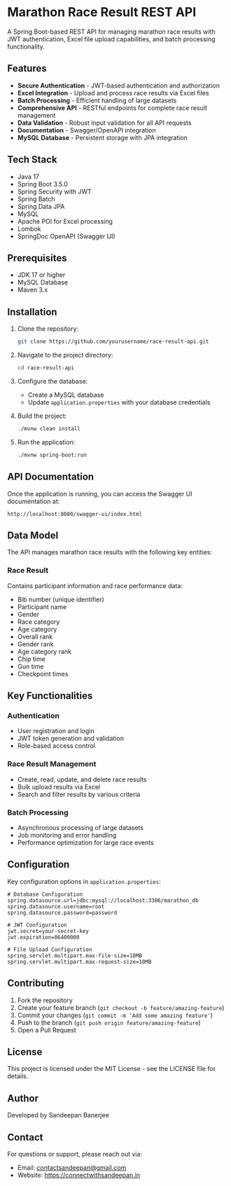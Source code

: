 # Marathon Race Result REST API

A Spring Boot-based REST API for managing marathon race results with JWT authentication, Excel file upload capabilities, and batch processing functionality.

## Features

* **Secure Authentication** - JWT-based authentication and authorization
* **Excel Integration** - Upload and process race results via Excel files
* **Batch Processing** - Efficient handling of large datasets
* **Comprehensive API** - RESTful endpoints for complete race result management
* **Data Validation** - Robust input validation for all API requests
* **Documentation** - Swagger/OpenAPI integration
* **MySQL Database** - Persistent storage with JPA integration

## Tech Stack

* Java 17
* Spring Boot 3.5.0
* Spring Security with JWT
* Spring Batch
* Spring Data JPA
* MySQL
* Apache POI for Excel processing
* Lombok
* SpringDoc OpenAPI (Swagger UI)

## Prerequisites

* JDK 17 or higher
* MySQL Database
* Maven 3.x

## Installation

1. Clone the repository:
   ```bash
   git clone https://github.com/yourusername/race-result-api.git
   ```

2. Navigate to the project directory:
   ```bash
   cd race-result-api
   ```

3. Configure the database:
   - Create a MySQL database
   - Update `application.properties` with your database credentials

4. Build the project:
   ```bash
   ./mvnw clean install
   ```

5. Run the application:
   ```bash
   ./mvnw spring-boot:run
   ```

## API Documentation

Once the application is running, you can access the Swagger UI documentation at:
```
http://localhost:8080/swagger-ui/index.html
```

## Data Model

The API manages marathon race results with the following key entities:

### Race Result
Contains participant information and race performance data:
- Bib number (unique identifier)
- Participant name
- Gender
- Race category
- Age category
- Overall rank
- Gender rank
- Age category rank
- Chip time
- Gun time
- Checkpoint times

## Key Functionalities

### Authentication
- User registration and login
- JWT token generation and validation
- Role-based access control

### Race Result Management
- Create, read, update, and delete race results
- Bulk upload results via Excel
- Search and filter results by various criteria

### Batch Processing
- Asynchronous processing of large datasets
- Job monitoring and error handling
- Performance optimization for large race events



## Configuration

Key configuration options in `application.properties`:

```properties
# Database Configuration
spring.datasource.url=jdbc:mysql://localhost:3306/marathon_db
spring.datasource.username=root
spring.datasource.password=password

# JWT Configuration
jwt.secret=your-secret-key
jwt.expiration=86400000

# File Upload Configuration
spring.servlet.multipart.max-file-size=10MB
spring.servlet.multipart.max-request-size=10MB
```



## Contributing

1. Fork the repository
2. Create your feature branch (`git checkout -b feature/amazing-feature`)
3. Commit your changes (`git commit -m 'Add some amazing feature'`)
4. Push to the branch (`git push origin feature/amazing-feature`)
5. Open a Pull Request

## License

This project is licensed under the MIT License - see the LICENSE file for details.

## Author

Developed by Sandeepan Banerjee

## Contact

For questions or support, please reach out via:
- Email: contactsandeepan@gmail.com
- Website: https://connectwithsandeepan.in
